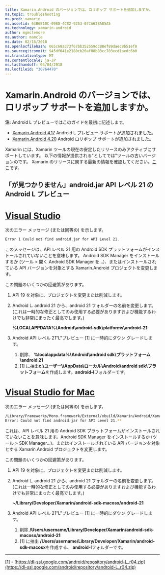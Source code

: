 ```yaml
---
title: Xamarin.Android のバージョンでは、ロリポップ サポートを追加しますか。
ms.topic: troubleshooting
ms.prod: xamarin
ms.assetid: 63B6E10C-098D-4C82-9253-07CA62EA85A5
ms.technology: xamarin-android
author: mgmclemore
ms.author: mamcle
ms.date: 02/16/2018
ms.openlocfilehash: 065c68a373f67bb352b59dc88ef89daec8b51ef8
ms.sourcegitcommit: 945df041e2180cb20af08b83cc703ecd1aedc6b0
ms.translationtype: MT
ms.contentlocale: ja-JP
ms.lasthandoff: 04/04/2018
ms.locfileid: "30764470"
---
```

# <a name="what-version-of-xamarinandroid-added-lollipop-support"></a>Xamarin.Android のバージョンでは、ロリポップ サポートを追加しますか。

**注:** Android L プレビューではこのガイドを最初に記述します。

-   [Xamarin.Android 4.17](https://developer.xamarin.com/releases/android/xamarin.android_4/xamarin.android_4.17/) Android L プレビュー サポートが追加されました。
-   [Xamarin.Android 4.20](https://developer.xamarin.com/releases/android/xamarin.android_4/xamarin.android_4.20/) Android ロリポップ サポートが追加されました。

Xamarin には、Xamarin ツールの現在の安定したリリースのみアクティブにサポートしています。 以下の情報が提供される"としてでは"ツールの古いバージョンのです。 Xamarin のリリースに関する最新の情報を確認してください。[ここ](http://releases.xamarin.com/)です。

## <a name="missing-androidjar-for-api-level-21-in-android-l-preview"></a>「が見つかりません」android.jar API レベル 21 の Android L プレビュー

# <a name="visual-studiotabvswin"></a>[Visual Studio](#tab/vswin)

次のエラー メッセージ (または同等の) を示します。

```cmd
Error 1 Could not find android.jar for API Level 21.
```

このメッセージは、API レベル 21 用の Android SDK プラットフォームがインストールされていないことを意味します。 Android SDK Manager をインストールするか (ツール > 開く Android SDK Manager を...)、またはインストールされている API バージョンを対象とする Xamarin.Android プロジェクトを変更します。

この問題のいくつかの回避策があります。

1. API 19 を対象に、プロジェクトを変更または削減します。

2. Android L. android 21 から、android 21 フォルダーの名前を変更します。 (これは一時的な修正としてのみ使用する必要がありますおよび機能するわけでも非常にまったく最高でします。)

   **%LOCALAPPDATA%\\Android\\android-sdk\\platforms\\android-21**

3. Android API レベル 21"L"プレビュー [1] に一時的にダウン グレードします。

    1.  削除、 **%localappdata%\\Android\\android sdk\\プラットフォーム\\android 21** 
    2.  [1] に抽出**c:\\ユーザー\\<username>\\AppData\\ローカル\\Android\\android sdk\\プラットフォーム**を作成します。**android-l**フォルダーです。

# <a name="visual-studio-for-mactabvsmac"></a>[Visual Studio for Mac](#tab/vsmac)

次のエラー メッセージ (または同等の) を示します。

```bash
/Library/Frameworks/Mono.framework/External/xbuild/Xamarin/Android/Xamarin.Android.Common.targets: 
Error: Could not find android.jar for API Level 21.**
```

これは、API レベル 21 用の Android SDK プラットフォームがインストールされていないことを意味します。Android SDK Manager をインストールするか (ツール > SDK Manager...)、またはインストールされている API バージョンを対象とする Xamarin.Android プロジェクトを変更します。

この問題のいくつかの回避策があります。

1. API 19 を対象に、プロジェクトを変更または削減します。

2. Android L. android 21 から、android 21 フォルダーの名前を変更します。 (これは一時的な修正としてのみ使用する必要がありますおよび機能するわけでも非常にまったく最高でします。)

   **~/Library/Developer/Xamarin/android-sdk-macosx/android-21**

3. Android API レベル 21"L"プレビュー [1] に一時的にダウン グレードします。

    1.  削除 **/Users/username/Library/Developer/Xamarin/android-sdk-macosx/android-21**
    2.  [1] に抽出 **/Users/username/Library/Developer/Xamarin/android-sdk-macosx**を作成する、 **android-l**フォルダーです。

-----


[1] - [https://dl-ssl.google.com/android/repository/android-L_r04.zip](https://dl-ssl.google.com/android/repository/android-L_r04.zip)
